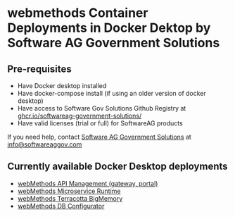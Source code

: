 # webmethods Container Deployments in Docker Dektop by Software AG Government Solutions 

## Pre-requisites

- Have Docker desktop installed
- Have docker-compose install (if using an older version of docker desktop)
- Have access to Software Gov Solutions Github Registry at [ghcr.io/softwareag-government-solutions/](https://github.com/orgs/softwareag-government-solutions/packages)
- Have valid licenses (trial or full) for SoftwareAG products

If you need help, contact [Software AG Government Solutions](https://www.softwareaggov.com/) at [info@softwareaggov.com](mailto:info@softwareaggov.com) 

## Currently available Docker Desktop deployments

- [webMethods API Management (gateway, portal)](./docker/api_management/README.md)
- [webMethods Microservice Runtime](./docker/msr/README.md)
- [webMethods Terracotta BigMemory](./docker/terracotta_bigmemory/README.md)
- [webMethods DB Configurator](./docker/terracotta_bigmemory/README.md)